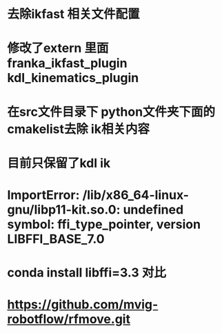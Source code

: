 # 去除ikfast 相关文件配置
# 修改了extern 里面 franka_ikfast_plugin  kdl_kinematics_plugin
# 在src文件目录下 python文件夹下面的cmakelist去除 ik相关内容
# 目前只保留了kdl ik
# ImportError: /lib/x86_64-linux-gnu/libp11-kit.so.0: undefined symbol: ffi_type_pointer, version LIBFFI_BASE_7.0
# conda install libffi=3.3 对比
# https://github.com/mvig-robotflow/rfmove.git